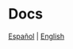 # Docs

[Español](https://andrusenn.github.io/leparc-lc-p5js/es) | [English](https://andrusenn.github.io/leparc-lc-p5js/en)